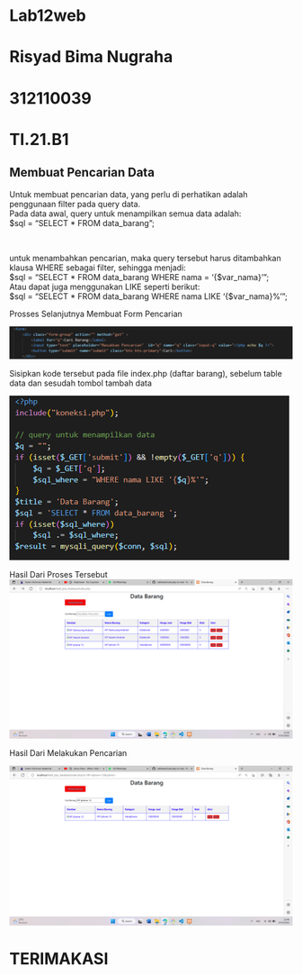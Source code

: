 # Lab12web
# Risyad Bima Nugraha
# 312110039
# TI.21.B1
## Membuat Pencarian Data

Untuk membuat pencarian data, yang perlu di perhatikan adalah penggunaan filter pada query data.
<br>
Pada data awal, query untuk menampilkan semua data adalah:
<br>
$sql = “SELECT * FROM data_barang”;

<br>

untuk menambahkan pencarian, maka query tersebut harus ditambahkan klausa WHERE sebagai filter, sehingga menjadi:
<br>
$sql = “SELECT * FROM data_barang WHERE nama = ‘{$var_nama}’”;
<br>
Atau dapat juga menggunakan LIKE seperti berikut:
<br>
$sql = “SELECT * FROM data_barang WHERE nama LIKE ‘{$var_nama}%’”;
<br>

Prosses Selanjutnya Membuat Form Pencarian

![SS](ss/s1.png)

Sisipkan kode tersebut pada file index.php (daftar barang), sebelum table data dan sesudah tombol
tambah data

![ss](ss/s2.png)

Hasil Dari Proses Tersebut
![ss](ss/s3.png)

Hasil Dari Melakukan Pencarian

![ss](ss/s4.png)

# TERIMAKASI
